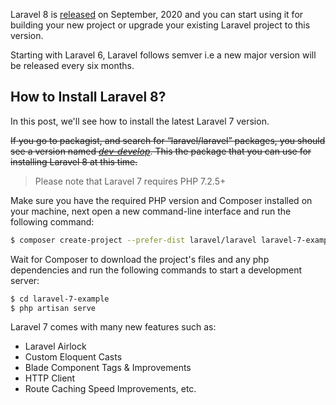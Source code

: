 Laravel 8 is [released](https://laravel.com/docs/8.x/releases) on September, 2020 and you can start using it for building your new project or upgrade your existing Laravel project to this version.

Starting with Laravel 6, Laravel follows semver i.e a new major version will be released every six months.

## How to Install Laravel 8?

In this post, we'll see how to install the latest Laravel 7 version.

<s>If you go to packagist, and search for “laravel/laravel”  packages, you should see a version named [_dev-develop_](https://packagist.org/packages/laravel/laravel#dev-develop). This the package that you can use for installing Laravel 8 at this time.</s>

> Please note that Laravel 7 requires PHP 7.2.5+

Make sure you have the required PHP version and Composer installed on your machine, next open a new command-line interface and run the following command:

```bash
$ composer create-project --prefer-dist laravel/laravel laravel-7-example 
```

Wait for Composer to download the project's files and any php dependencies and run the following commands to start a development server:

```bash
$ cd laravel-7-example  
$ php artisan serve
```

Laravel 7 comes with many new features such as:

- Laravel Airlock
- Custom Eloquent Casts
- Blade Component Tags & Improvements
- HTTP Client
- Route Caching Speed Improvements, etc.

